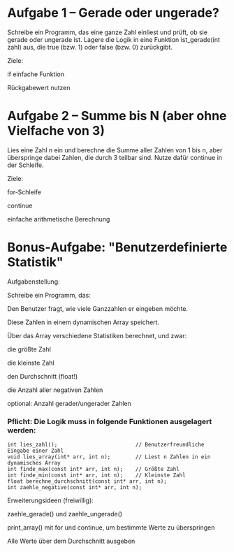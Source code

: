 # Aufgabe 1 – Gerade oder ungerade?

Schreibe ein Programm, das eine ganze Zahl einliest und prüft, ob sie gerade oder ungerade ist.
Lagere die Logik in eine Funktion ist_gerade(int zahl) aus, die true (bzw. 1) oder false (bzw. 0) zurückgibt.

Ziele:

if
einfache Funktion

Rückgabewert nutzen


# Aufgabe 2 – Summe bis N (aber ohne Vielfache von 3)
Lies eine Zahl n ein und berechne die Summe aller Zahlen von 1 bis n, aber überspringe dabei Zahlen, die durch 3 teilbar sind. Nutze dafür continue in der Schleife.

Ziele:

for-Schleife

continue

einfache arithmetische Berechnung


# Bonus-Aufgabe: "Benutzerdefinierte Statistik"
Aufgabenstellung:

Schreibe ein Programm, das:

Den Benutzer fragt, wie viele Ganzzahlen er eingeben möchte.

Diese Zahlen in einem dynamischen Array speichert.

Über das Array verschiedene Statistiken berechnet, und zwar:

die größte Zahl

die kleinste Zahl

den Durchschnitt (float!)

die Anzahl aller negativen Zahlen

optional: Anzahl gerader/ungerader Zahlen

### Pflicht: Die Logik muss in folgende Funktionen ausgelagert werden:
```
int lies_zahl();                         // Benutzerfreundliche Eingabe einer Zahl
void lies_array(int* arr, int n);        // Liest n Zahlen in ein dynamisches Array
int finde_max(const int* arr, int n);    // Größte Zahl
int finde_min(const int* arr, int n);    // Kleinste Zahl
float berechne_durchschnitt(const int* arr, int n);
int zaehle_negative(const int* arr, int n);
```

Erweiterungsideen (freiwillig):

zaehle_gerade() und zaehle_ungerade()

print_array() mit for und continue, um bestimmte Werte zu überspringen

Alle Werte über dem Durchschnitt ausgeben

